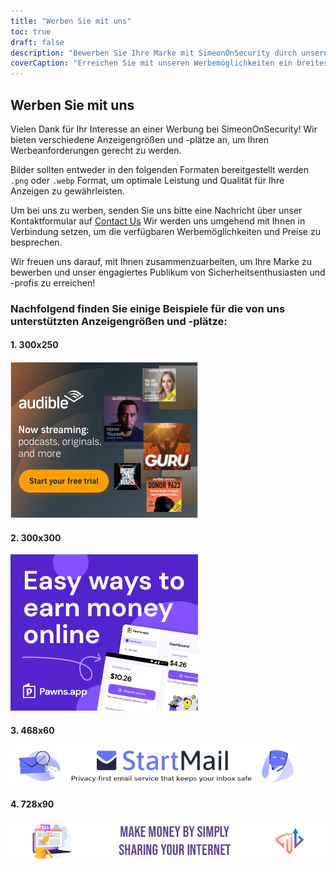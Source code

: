 ```yaml
---
title: "Werben Sie mit uns"
toc: true
draft: false
description: "Bewerben Sie Ihre Marke mit SimeonOnSecurity durch unsere Werbeoptionen."
coverCaption: "Erreichen Sie mit unseren Werbemöglichkeiten ein breites Publikum."
---
```


## Werben Sie mit uns

Vielen Dank für Ihr Interesse an einer Werbung bei SimeonOnSecurity! Wir bieten verschiedene Anzeigengrößen und -plätze an, um Ihren Werbeanforderungen gerecht zu werden.

Bilder sollten entweder in den folgenden Formaten bereitgestellt werden `.png` oder `.webp` Format, um optimale Leistung und Qualität für Ihre Anzeigen zu gewährleisten.

Um bei uns zu werben, senden Sie uns bitte eine Nachricht über unser Kontaktformular auf [Contact Us](https://simeononsecurity.ch/contactus/) Wir werden uns umgehend mit Ihnen in Verbindung setzen, um die verfügbaren Werbemöglichkeiten und Preise zu besprechen.

Wir freuen uns darauf, mit Ihnen zusammenzuarbeiten, um Ihre Marke zu bewerben und unser engagiertes Publikum von Sicherheitsenthusiasten und -profis zu erreichen!

### Nachfolgend finden Sie einige Beispiele für die von uns unterstützten Anzeigengrößen und -plätze:

#### 1. 300x250
![300x250 Ad](/img/ads/amazon/audible-300x250.png)

#### 2. 300x300
![300x300 Ad](/img/ads/pawnsapp/earn_money_general_300x300.png)

#### 3. 468x60
![468x60 Ad](/img/ads/startmail/startmail_468x60.png)

#### 4. 728x90
![728x90 Ad](/img/ads/traffmonetizer/make_money_by_simply_sharing_your_internet-728x90.png)

